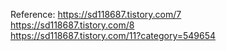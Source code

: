 Reference:
https://sd118687.tistory.com/7  
https://sd118687.tistory.com/8  
https://sd118687.tistory.com/11?category=549654  
